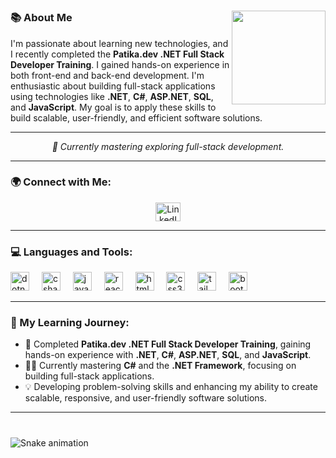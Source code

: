 


<h1>
 <img align="right" height="150" src="https://www.funimada.com/assets/images/cards/big/hello-2.gif" />
</h1>

### 📚 About Me


I'm passionate about learning new technologies, and I recently completed the **Patika.dev .NET Full Stack Developer Training**. I gained hands-on experience in both front-end and back-end development. I'm enthusiastic about building full-stack applications using technologies like **.NET**, **C#**, **ASP.NET**, **SQL**, and **JavaScript**. My goal is to apply these skills to build scalable, user-friendly, and efficient software solutions.

---

<p align="center">
  <em>🌱 Currently mastering exploring full-stack development.</em>
</p>

---

### 🌍 Connect with Me:

<p align="center">
  <a href="https://linkedin.com/in/gulsenk" target="_blank">
    <img src="https://raw.githubusercontent.com/rahuldkjain/github-profile-readme-generator/master/src/images/icons/Social/linked-in-alt.svg" alt="LinkedIn" height="30" width="40" />
  </a>
</p>

---

### 💻 Languages and Tools:

<div align="left">
  <img src="https://cdn.jsdelivr.net/gh/devicons/devicon/icons/dotnetcore/dotnetcore-original.svg" height="30" alt="dotnetcore logo"  />
  <img width="12" />
  <img src="https://cdn.jsdelivr.net/gh/devicons/devicon/icons/csharp/csharp-original.svg" height="30" alt="csharp logo"  />
  <img width="12" />
  <img src="https://cdn.jsdelivr.net/gh/devicons/devicon/icons/javascript/javascript-original.svg" height="30" alt="javascript logo"  />
  <img width="12" />
  <img src="https://cdn.jsdelivr.net/gh/devicons/devicon/icons/react/react-original.svg" height="30" alt="react logo"  />
  <img width="12" />
  <img src="https://cdn.jsdelivr.net/gh/devicons/devicon/icons/html5/html5-original.svg" height="30" alt="html5 logo"  />
  <img width="12" />
  <img src="https://cdn.jsdelivr.net/gh/devicons/devicon/icons/css3/css3-original.svg" height="30" alt="css3 logo"  />
  <img width="12" />
  <img src="https://cdn.jsdelivr.net/gh/devicons/devicon/icons/tailwindcss/tailwindcss-original-wordmark.svg" height="30" alt="tailwindcss logo"  />
  <img width="12" />
  <img src="https://cdn.jsdelivr.net/gh/devicons/devicon/icons/bootstrap/bootstrap-original.svg" height="30" alt="bootstrap logo"  />
</div>

---

### 🎯 My Learning Journey:

- 🌱 Completed **Patika.dev .NET Full Stack Developer Training**, gaining hands-on experience with **.NET**, **C#**, **ASP.NET**, **SQL**, and **JavaScript**.
- 👩‍💻 Currently mastering **C#** and the **.NET Framework**, focusing on building full-stack applications.
- 💡 Developing problem-solving skills and enhancing my ability to create scalable, responsive, and user-friendly software solutions.

---
###

<br clear="both">

<img src="https://raw.githubusercontent.com/glszen/glszen/output/snake.svg" alt="Snake animation" />


###
